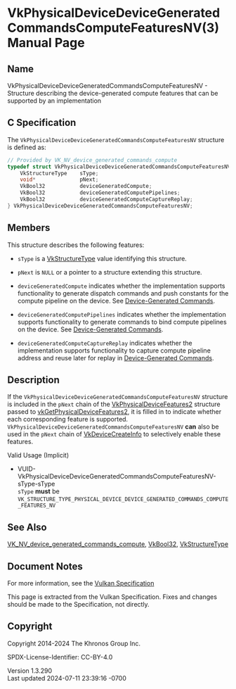 # VkPhysicalDeviceDeviceGeneratedCommandsComputeFeaturesNV(3) Manual Page

## Name

VkPhysicalDeviceDeviceGeneratedCommandsComputeFeaturesNV - Structure
describing the device-generated compute features that can be supported
by an implementation



## <a href="#_c_specification" class="anchor"></a>C Specification

The `VkPhysicalDeviceDeviceGeneratedCommandsComputeFeaturesNV` structure
is defined as:

``` c
// Provided by VK_NV_device_generated_commands_compute
typedef struct VkPhysicalDeviceDeviceGeneratedCommandsComputeFeaturesNV {
    VkStructureType    sType;
    void*              pNext;
    VkBool32           deviceGeneratedCompute;
    VkBool32           deviceGeneratedComputePipelines;
    VkBool32           deviceGeneratedComputeCaptureReplay;
} VkPhysicalDeviceDeviceGeneratedCommandsComputeFeaturesNV;
```

## <a href="#_members" class="anchor"></a>Members

This structure describes the following features:

- `sType` is a [VkStructureType](https://registry.khronos.org/vulkan/specs/1.3-extensions/man/html/VkStructureType.html) value identifying
  this structure.

- `pNext` is `NULL` or a pointer to a structure extending this
  structure.

- <span id="features-deviceGeneratedCompute"></span>
  `deviceGeneratedCompute` indicates whether the implementation supports
  functionality to generate dispatch commands and push constants for the
  compute pipeline on the device. See <a
  href="https://registry.khronos.org/vulkan/specs/1.3-extensions/html/vkspec.html#device-generated-commands"
  target="_blank" rel="noopener">Device-Generated Commands</a>.

- <span id="features-deviceGeneratedComputePipelines"></span>
  `deviceGeneratedComputePipelines` indicates whether the implementation
  supports functionality to generate commands to bind compute pipelines
  on the device. See <a
  href="https://registry.khronos.org/vulkan/specs/1.3-extensions/html/vkspec.html#device-generated-commands"
  target="_blank" rel="noopener">Device-Generated Commands</a>.

- <span id="features-deviceGeneratedComputeCaptureReplay"></span>
  `deviceGeneratedComputeCaptureReplay` indicates whether the
  implementation supports functionality to capture compute pipeline
  address and reuse later for replay in <a
  href="https://registry.khronos.org/vulkan/specs/1.3-extensions/html/vkspec.html#device-generated-commands"
  target="_blank" rel="noopener">Device-Generated Commands</a>.

## <a href="#_description" class="anchor"></a>Description

If the `VkPhysicalDeviceDeviceGeneratedCommandsComputeFeaturesNV`
structure is included in the `pNext` chain of the
[VkPhysicalDeviceFeatures2](https://registry.khronos.org/vulkan/specs/1.3-extensions/man/html/VkPhysicalDeviceFeatures2.html) structure
passed to
[vkGetPhysicalDeviceFeatures2](https://registry.khronos.org/vulkan/specs/1.3-extensions/man/html/vkGetPhysicalDeviceFeatures2.html), it is
filled in to indicate whether each corresponding feature is supported.
`VkPhysicalDeviceDeviceGeneratedCommandsComputeFeaturesNV` **can** also
be used in the `pNext` chain of
[VkDeviceCreateInfo](https://registry.khronos.org/vulkan/specs/1.3-extensions/man/html/VkDeviceCreateInfo.html) to selectively enable
these features.

Valid Usage (Implicit)

- <a
  href="#VUID-VkPhysicalDeviceDeviceGeneratedCommandsComputeFeaturesNV-sType-sType"
  id="VUID-VkPhysicalDeviceDeviceGeneratedCommandsComputeFeaturesNV-sType-sType"></a>
  VUID-VkPhysicalDeviceDeviceGeneratedCommandsComputeFeaturesNV-sType-sType  
  `sType` **must** be
  `VK_STRUCTURE_TYPE_PHYSICAL_DEVICE_DEVICE_GENERATED_COMMANDS_COMPUTE_FEATURES_NV`

## <a href="#_see_also" class="anchor"></a>See Also

[VK_NV_device_generated_commands_compute](https://registry.khronos.org/vulkan/specs/1.3-extensions/man/html/VK_NV_device_generated_commands_compute.html),
[VkBool32](https://registry.khronos.org/vulkan/specs/1.3-extensions/man/html/VkBool32.html), [VkStructureType](https://registry.khronos.org/vulkan/specs/1.3-extensions/man/html/VkStructureType.html)

## <a href="#_document_notes" class="anchor"></a>Document Notes

For more information, see the <a
href="https://registry.khronos.org/vulkan/specs/1.3-extensions/html/vkspec.html#VkPhysicalDeviceDeviceGeneratedCommandsComputeFeaturesNV"
target="_blank" rel="noopener">Vulkan Specification</a>

This page is extracted from the Vulkan Specification. Fixes and changes
should be made to the Specification, not directly.

## <a href="#_copyright" class="anchor"></a>Copyright

Copyright 2014-2024 The Khronos Group Inc.

SPDX-License-Identifier: CC-BY-4.0

Version 1.3.290  
Last updated 2024-07-11 23:39:16 -0700
